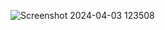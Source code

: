 
![Screenshot 2024-04-03 123508](https://github.com/Amisha0971/404-ERROR-PAGE-HTML-CSS/assets/136344215/4544345e-a523-43a4-a6d3-ecec059c7f45)
